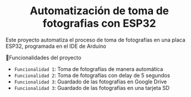 <h1 align="center"> Automatización de toma de fotografias con ESP32</h1>


Este proyecto automatiza el proceso de toma de fotografías en una placa ESP32, programada en el IDE de Arduino

:hammer:Funcionalidades del proyecto

- `Funcionalidad 1`: Toma de fotografías de manera automática
- `Funcionalidad 2`: Toma de fotografías con delay de 5 segundos
- `Funcionalidad 3`: Guardado de las fotografías en Google Drive
- `Funcionalidad 3`: Guardado de las fotografías en una tarjeta SD
